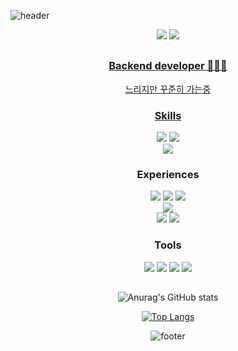 ![header](https://capsule-render.vercel.app/api?type=wave&color=auto&height=150&section=header)
<div align="center">

  
  <a href="https://velog.io/@miracle-21" target="_blank"><img src="https://img.shields.io/badge/velog-20C997?style=plastic&logo=velog&logoColor=white"/></a>
  <a href="mailto:miraculum95@gmail.com"><img src="https://img.shields.io/badge/miraculum95@gmail.com-EA4335?style=plastic&logo=gmail&logoColor=white&link=mailto:miraculum95@gmail.com"/>
    
  ##
    
  ### Backend developer 🐌🐌🐌
  느리지만 꾸준히 가는중

  ### Skills
  <img src="https://img.shields.io/badge/Python-3766AB?style=flat-square&logo=Python&logoColor=white"/></a>
  <img src="https://img.shields.io/badge/Django-092E20?style=flat-square&logo=Django&logoColor=white"/>
  <br>
  <img src="https://img.shields.io/badge/Mysql-E6B91E?style=flat-square&logo=MySql&logoColor=white"/>

  ### Experiences
  <img src="https://img.shields.io/badge/AWS EC2-FF9900?style=flat&logo=ec2&logoColor=white"></a> 
  <img src="https://img.shields.io/badge/AWS Lambda-FF9900?style=flat&logo=awslambda&logoColor=white"></a> 
  <img src="https://img.shields.io/badge/AWS SQS-FF4F8B?style=flat&logo=amazonsqs&logoColor=white"></br>
  <img src="https://img.shields.io/badge/docker-2496ED?style=flat&logo=docker&logoColor=white"></a></br>
  <img src="https://img.shields.io/badge/DynamoDB-4053D6?style=flat&logo=Amazon DynamoDB&logoColor=white"></a>
  <img src="https://img.shields.io/badge/PostgreSQL-4169E1?style=flat&logo=PostgreSQL&logoColor=white">


  ### Tools
  <img src="https://img.shields.io/badge/postman-FF6C37?style=flat&logo=postman&logoColor=white"></a>
  <img src="https://img.shields.io/badge/discord-5865F2?style=flat&logo=discord&logoColor=white"> </a>
  <img src="https://img.shields.io/badge/slack-4A154B?style=flat&logo=slack&logoColor=white"> </a>
  <img src="https://img.shields.io/badge/notion-000000?style=flat&logo=notion&logoColor=white"> 

   ##

  <a>![Anurag's GitHub stats](https://github-readme-stats.vercel.app/api?username=miracle-21&show_icons=true&theme=buefy)</a>


  <a>[![Top Langs](https://github-readme-stats.vercel.app/api/top-langs/?username=miracle-21&layout=compact)](https://github.com/anuraghazra/github-readme-stats)</a>

  ![footer](https://capsule-render.vercel.app/api?type=wave&color=auto&height=150&section=footer)
</div>
